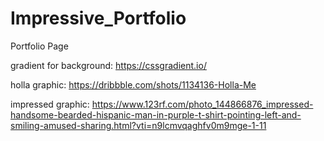 # Impressive_Portfolio
Portfolio Page


gradient for background: https://cssgradient.io/

holla graphic: https://dribbble.com/shots/1134136-Holla-Me

impressed graphic: https://www.123rf.com/photo_144866876_impressed-handsome-bearded-hispanic-man-in-purple-t-shirt-pointing-left-and-smiling-amused-sharing.html?vti=n9lcmvqaghfv0m9mge-1-11